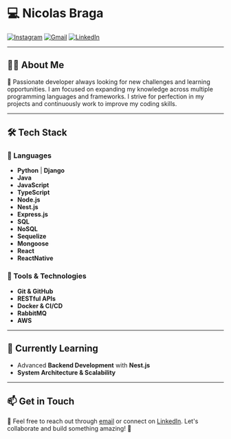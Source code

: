 # 💻 Nicolas Braga

[![Instagram](https://img.shields.io/badge/-Instagram-%23E4405F?style=for-the-badge&logo=instagram&logoColor=white)](https://instagram.com/bragxzx)
[![Gmail](https://img.shields.io/badge/-Gmail-%23D14836?style=for-the-badge&logo=gmail&logoColor=white)](mailto:devnicolas.work@gmail.com)
[![LinkedIn](https://img.shields.io/badge/-LinkedIn-%230077B5?style=for-the-badge&logo=linkedin&logoColor=white)](https://www.linkedin.com/in/nicolas-braga-104815252/)

---

## 👨‍💻 About Me

🚀 Passionate developer always looking for new challenges and learning opportunities. I am focused on expanding my knowledge across multiple programming languages and frameworks. I strive for perfection in my projects and continuously work to improve my coding skills.

---

## 🛠 Tech Stack

### 🚀 Languages
- **Python** | **Django**
- **Java**
- **JavaScript**
- **TypeScript**
- **Node.js**
- **Nest.js**
- **Express.js**
- **SQL**
- **NoSQL**
- **Sequelize**
- **Mongoose**
- **React**
- **ReactNative**

### 🔧 Tools & Technologies
- **Git & GitHub**
- **RESTful APIs**
- **Docker & CI/CD**
- **RabbitMQ**
- **AWS**

---

## 🌱 Currently Learning

- Advanced **Backend Development** with **Nest.js**
- **System Architecture & Scalability**
---

## 📫 Get in Touch
📩 Feel free to reach out through [email](mailto:devnicolas.work@gmail.com) or connect on [LinkedIn](https://www.linkedin.com/in/nicolas-braga-104815252/). Let's collaborate and build something amazing! 🚀

